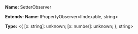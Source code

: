 **Name:** SetterObserver

**Extends:** **Name:** IPropertyObserver<IIndexable, string>

**Type:** <{ [x: string]: unknown; [x: number]: unknown; }, string>

